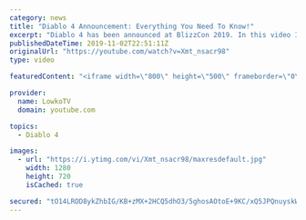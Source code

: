 ```yaml
---
category: news
title: "Diablo 4 Announcement: Everything You Need To Know!"
excerpt: "Diablo 4 has been announced at BlizzCon 2019. In this video I go over everything you need to know about this upcoming Blizzard Entertainment game."
publishedDateTime: 2019-11-02T22:51:11Z
originalUrl: "https://youtube.com/watch?v=Xmt_nsacr98"
type: video

featuredContent: "<iframe width=\"800\" height=\"500\" frameborder=\"0\" src=\"https://www.youtube.com/embed/Xmt_nsacr98\" allow=\"accelerometer; autoplay; encrypted-media; gyroscope; picture-in-picture\" allowfullscreen></iframe>"

provider:
  name: LowkoTV
  domain: youtube.com

topics:
  - Diablo 4

images:
  - url: "https://i.ytimg.com/vi/Xmt_nsacr98/maxresdefault.jpg"
    width: 1280
    height: 720
    isCached: true

secured: "tO14LROD8ykZhbIG/KB+zMX+2HCQ5dhO3/5ghosAOtoE+9KC/xQ5JPQnuyskWEA1gqO0t/Cr2srn+/PFUfliN01qnnnj1iSVPrJDdjGEEYIiUgLSwU7g0/ImzMKayfVyGRdLIfb7WQOmsixH74nBPFsk/Rt5gh0oLDaz1KSORf9oi++J5yQqfseNRnsHSkvjTZy36fCe2k5pjUXiaSRuXdMSxIcjIShsLWu0ZqjonGtwNxKjxMnzdoLFYlygimTQW8rZIwMJaPoDmXrlW7M1ssOgW66C9LRFdR4+R0xKhq/swCSuaZMXQgyuCRUMl9zEHcoHT7BhI0ZZwT1fqBcA1nWyYIjfQBF4j7Sy8XKafA3nE6FPXzJXRnBDFgcgiapgImeHWSjahjzSWBrxP1+hwIblagSLhrZr7SxIfVdRa2ZsTizaD2/BcQ8Fa/UNtw2S;+2fpvJ24OoFjxppd+m0SGA=="
---
```


